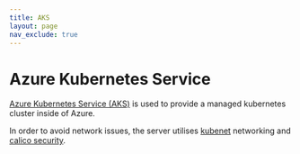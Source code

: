 ```yaml
---
title: AKS
layout: page
nav_exclude: true
---
```


# Azure Kubernetes Service
[Azure Kubernetes Service (AKS)](https://azure.microsoft.com/en-gb/products/kubernetes-service) is used to provide a managed kubernetes cluster inside of Azure.

In order to avoid network issues, the server utilises [kubenet](https://learn.microsoft.com/en-us/azure/aks/configure-kubenet) networking and [calico security](https://learn.microsoft.com/en-us/azure/aks/use-network-policies#differences-between-network-policy-engines-cilium-azure-npm-and-calico). 